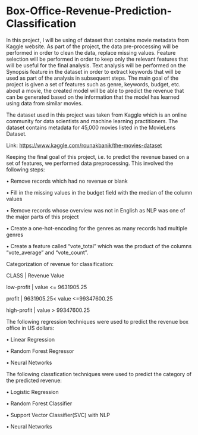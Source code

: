 # Box-Office-Revenue-Prediction-Classification

In this project, I will be using of dataset that contains movie metadata from Kaggle website. As part of the project, the data pre-processing will be performed in order to clean the data, replace missing values. Feature selection will be performed in order to keep only the relevant features that will be useful for the final analysis. Text analysis will be performed on the Synopsis feature in the dataset in order to extract keywords that will be used as part of the analysis in subsequent steps. The main goal of the project is given a set of features such as genre, keywords, budget, etc. about a movie, the created model will be able to predict the revenue that can be generated based on the information that the model has learned using data from similar movies.

The dataset used in this project was taken from Kaggle which is an online community for data scientists and machine learning practitioners. The dataset contains metadata for 45,000 movies listed in the MovieLens Dataset.

Link: https://www.kaggle.com/rounakbanik/the-movies-dataset


Keeping the final goal of this project, i.e. to predict the revenue based on a set of features, we performed data preprocessing. This involved the following steps:

•	Remove records which had no revenue or blank

•	Fill in the missing values in the budget field with the median of the column values

•	Remove records whose overview was not in English as NLP was one of the major parts of this project

•	Create a one-hot-encoding for the genres as many records had multiple genres

•	Create a feature called “vote_total” which was the product of the columns “vote_average” and “vote_count”. 


Categorization of revenue for classification:

CLASS	    |    Revenue Value

low-profit |   value <= 9631905.25

profit	   |  9631905.25< value <=99347600.25

high-profit  |  value > 99347600.25


The following regression techniques were used to predict the revenue box office in US dollars:

•	Linear Regression

•	Random Forest Regressor

•	Neural Networks


The following classfication techniques were used to predict the category of the predicted revenue:

•	Logistic Regression

•	Random Forest Classifier

•	Support Vector Classifier(SVC) with NLP

•	Neural Networks
